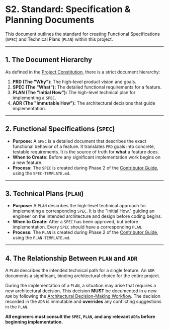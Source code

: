 # **S2. Standard: Specification & Planning Documents**

This document outlines the standard for creating Functional Specifications (`SPEC`) and Technical Plans (`PLAN`) within this project.

---

## **1. The Document Hierarchy**

As defined in the [Project Constitution](../00_PROJECT_CONSTITUTION.md), there is a strict document hierarchy:

1.  **PRD (The "Why"):** The high-level product vision and goals.
2.  **SPEC (The "What"):** The detailed functional requirements for a feature.
3.  **PLAN (The "Initial How"):** The high-level technical plan for implementing a `SPEC`.
4.  **ADR (The "Immutable How"):** The architectural decisions that guide implementation.

---

## **2. Functional Specifications (`SPEC`)**

*   **Purpose:** A `SPEC` is a detailed document that describes the exact functional behavior of a feature. It translates `PRD` goals into concrete, testable requirements. It is the source of truth for **what** a feature does.
*   **When to Create:** Before any significant implementation work begins on a new feature.
*   **Process:** The `SPEC` is created during Phase 2 of the [Contributor Guide](../01_CONTRIBUTOR_GUIDE.md), using the `SPEC-TEMPLATE.md`.

---

## **3. Technical Plans (`PLAN`)**

*   **Purpose:** A `PLAN` describes the high-level technical approach for implementing a corresponding `SPEC`. It is the "Initial How," guiding an engineer on the intended architecture and design before coding begins.
*   **When to Create:** After a `SPEC` has been approved, but before implementation. Every `SPEC` should have a corresponding `PLAN`.
*   **Process:** The `PLAN` is created during Phase 2 of the [Contributor Guide](../01_CONTRIBUTOR_GUIDE.md), using the `PLAN-TEMPLATE.md`.

---

## **4. The Relationship Between `PLAN` and `ADR`**

A `PLAN` describes the intended technical path for a single feature. An `ADR` documents a significant, binding architectural choice for the entire project.

During the implementation of a `PLAN`, a situation may arise that requires a new architectural decision. This decision **MUST** be documented in a new `ADR` by following the [Architectural Decision-Making Workflow](../workflows/02-decision-making.md). The decision recorded in the `ADR` is immutable and **overrides** any conflicting suggestions in the `PLAN`.

**All engineers must consult the `SPEC`, `PLAN`, and any relevant `ADRs` before beginning implementation.**